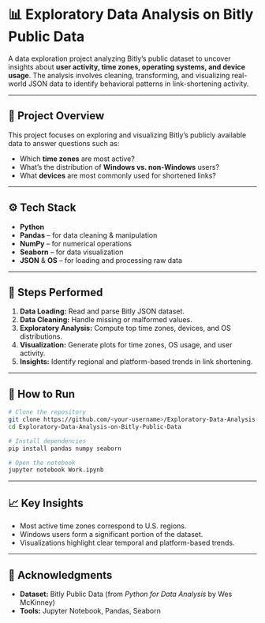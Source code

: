 # 📊 Exploratory Data Analysis on Bitly Public Data

A data exploration project analyzing Bitly’s public dataset to uncover insights about **user activity, time zones, operating systems, and device usage**. The analysis involves cleaning, transforming, and visualizing real-world JSON data to identify behavioral patterns in link-shortening activity.

---

## 🧠 Project Overview
This project focuses on exploring and visualizing Bitly’s publicly available data to answer questions such as:
- Which **time zones** are most active?
- What’s the distribution of **Windows vs. non-Windows** users?
- What **devices** are most commonly used for shortened links?

---

## ⚙️ Tech Stack
- **Python**
- **Pandas** – for data cleaning & manipulation  
- **NumPy** – for numerical operations  
- **Seaborn** – for data visualization  
- **JSON** & **OS** – for loading and processing raw data  

---

## 📂 Steps Performed
1. **Data Loading:** Read and parse Bitly JSON dataset.  
2. **Data Cleaning:** Handle missing or malformed values.  
3. **Exploratory Analysis:** Compute top time zones, devices, and OS distributions.  
4. **Visualization:** Generate plots for time zones, OS usage, and user activity.  
5. **Insights:** Identify regional and platform-based trends in link shortening.  

---

## 🚀 How to Run
```bash
# Clone the repository
git clone https://github.com/<your-username>/Exploratory-Data-Analysis-on-Bitly-Public-Data.git
cd Exploratory-Data-Analysis-on-Bitly-Public-Data

# Install dependencies
pip install pandas numpy seaborn

# Open the notebook
jupyter notebook Work.ipynb
```

---

## 📈 Key Insights
- Most active time zones correspond to U.S. regions.  
- Windows users form a significant portion of the dataset.  
- Visualizations highlight clear temporal and platform-based trends.  

---

## 🧾 Acknowledgments
- **Dataset:** Bitly Public Data (from *Python for Data Analysis* by Wes McKinney)  
- **Tools:** Jupyter Notebook, Pandas, Seaborn
